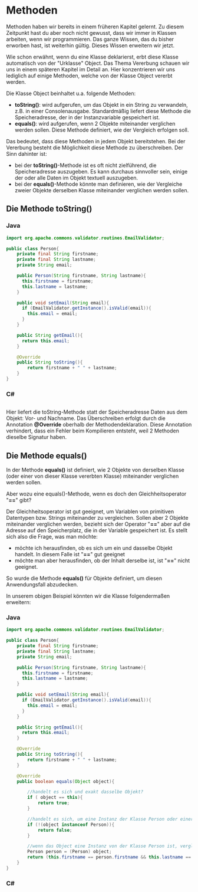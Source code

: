 # Methoden

Methoden haben wir bereits in einem früheren Kapitel gelernt. Zu diesem Zeitpunkt hast du aber noch nicht gewusst, dass wir immer in Klassen arbeiten, wenn wir programmieren. Das ganze Wissen, das du bisher erworben hast, ist weiterhin gültig. Dieses Wissen erweitern wir jetzt.

Wie schon erwähnt, wenn du eine Klasse deklarierst, erbt diese Klasse automatisch von der "Urklasse" Object. Das Thema Vererbung schauen wir uns in einem späteren Kapitel im Detail an. Hier konzentrieren wir uns lediglich auf einige Methoden, welche von der Klasse Object vererbt werden.

Die Klasse Object beinhaltet u.a. folgende Methoden:
- **toString()**: wird aufgerufen, um das Objekt in ein String zu verwandeln, z.B. in einer Consolenausgabe. Standardmäßig liefert diese Methode die Speicheradresse, der in der Instanzvariable gespeichert ist.
- **equals()**: wird aufgerufen, wenn 2 Objekte miteinander verglichen werden sollen. Diese Methode definiert, wie der Vergleich erfolgen soll.

Das bedeutet, dass diese Methoden in jedem Objekt bereitstehen. Bei der Vererbung besteht die Möglichkeit diese Methode zu überschreiben. Der Sinn dahinter ist:
- bei der **toString()**-Methode ist es oft nicht zielführend, die Speicheradresse auszugeben. Es kann durchaus sinnvoller sein, einige der oder alle Daten im Objekt textuell auszugeben. 
- bei der **equals()**-Methode könnte man definieren, wie der Vergleiche zweier Objekte derselben Klasse miteinander verglichen werden sollen.

## Die Methode toString()

### Java

```Java
import org.apache.commons.validator.routines.EmailValidator;

public class Person{
    private final String firstname;
    private final String lastname;
    private String email;

    public Person(String firstname, String lastname){
      this.firstname = firstname;
      this.lastname = lastname;
    }

    public void setEmail(String email){
      if (EmailValidator.getInstance().isValid(email)){
        this.email = email;
      }
    }

    public String getEmail(){
      return this.email;
    }

    @Override
    public String toString(){
        return firstname + " " + lastname;
    }
}
```

### C# 

```c#

```

Hier liefert die toString-Methode statt der Speicheradresse Daten aus dem Objekt: Vor- und Nachname. Das Überschreiben erfolgt durch die Annotation **@Override** oberhalb der Methodendeklaration. Diese Annotation verhindert, dass ein Fehler beim Kompilieren entsteht, weil 2 Methoden dieselbe Signatur haben.

## Die Methode equals()

In der Methode **equals()** ist definiert, wie 2 Objekte von derselben Klasse (oder einer von dieser Klasse vererbten Klasse) miteinander verglichen werden sollen. 

Aber wozu eine equals()-Methode, wenn es doch den Gleichheitsoperator "**==**" gibt?

Der Gleichheitsoperator ist gut geeignet, um Variablen von primitiven Datentypen bzw. Strings miteinander zu vergleichen. Sollen aber 2 Objekte miteinander verglichen werden, bezieht sich der Operator "**==**" aber auf die Adresse auf den Speicherplatz, die in der Variable gespeichert ist. Es stellt sich also die Frage, was man möchte:
- möchte ich herausfinden, ob es sich um ein und dasselbe Objekt handelt. In diesem Falle ist "**==**" gut geeignet
- möchte man aber herausfinden, ob der Inhalt derselbe ist, ist "**==**" nicht geeignet.

So wurde die Methode **equals()** für Objekte definiert, um diesen Anwendungsfall abzudecken.

In unserem obigen Beispiel könnten wir die Klasse folgendermaßen erweitern:

### Java

```Java
import org.apache.commons.validator.routines.EmailValidator;

public class Person{
    private final String firstname;
    private final String lastname;
    private String email;

    public Person(String firstname, String lastname){
      this.firstname = firstname;
      this.lastname = lastname;
    }

    public void setEmail(String email){
      if (EmailValidator.getInstance().isValid(email)){
        this.email = email;
      }
    }

    public String getEmail(){
      return this.email;
    }

    @Override
    public String toString(){
        return firstname + " " + lastname;
    }

    @Override
    public boolean equals(Object object){

        //handelt es sich und exakt dasselbe Objekt?
        if ( object == this){
            return true;
        }

        //handelt es sich, um eine Instanz der Klasse Person oder einer Klasse, die von Person erbt?
        if (!(object instanceof Person)){
            return false;
        }

        //wenn das Object eine Instanz von der Klasse Person ist, vergleiche die einzelnen Attribute miteinander
        Person person = (Person) object;
        return (this.firstname == person.firstname && this.lastname == person.lastname && person.email == this.email);
    }
}
```

### C# 

```c#

```

